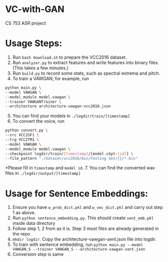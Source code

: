 # VC-with-GAN
CS 753 ASR project


# Usage Steps:
1. Run `bash download.sh` to prepare the VCC2016 dataset.
2. Run `analyzer.py` to extract features and write features into binary files. (This takes a few minutes.)
3. Run `build.py` to record some stats, such as spectral extrema and pitch.
4. To train a VAWGAN, for example, run
```bash
python main.py \
--model VAWGAN \
--model_module model.vawgan \
--trainer VAWGANTrainer \
--architecture architecture-vawgan-vcc2016.json
```
5. You can find your models in `./logdir/train/[timestamp]`
6. To convert the voice, run
```bash
python convert.py \
--src VCC2SF1 \
--trg VCC2TM1 \
--model VAWGAN \
--model_module model.vawgan \
--checkpoint logdir/train/[timestamp]/[model.ckpt-[id]] \
--file_pattern "./dataset/vcc2016/bin/Testing Set/{}/*.bin"
```
*Please fill in `timestamp` and `model id`.
7. You can find the converted wav files in `./logdir/output/[timestamp]`

# Usage for Sentence Embeddings:
1. Ensure you have `w_prob_dict.pkl` and `w_vec_dict.pkl` and carry out step 1 as above.
2. Run `python sentence_embedding.py`. This should create `sent_emb.pkl` inside data directory
3. Follow step 1, 2 from as it is. Step 3 most files are already generated in the repo
4. `mkdir logdir`. Copy the architecture-vawgan-sent.json file into logdir.
5. To train with sentence embedding, run
`python main.py --model VAWGAN_S --trainer VAWGAN_S --architecture-vawgan-sent.json`
6. Conversion step is same
